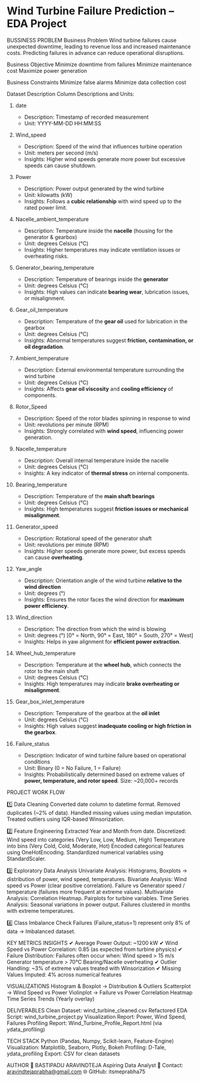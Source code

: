 # Wind Turbine Failure Prediction – EDA Project
BUSSINESS PROBLEM
Business Problem
    Wind turbine failures cause unexpected downtime, leading to revenue loss and increased maintenance costs.
    Predicting failures in advance can reduce operational disruptions.
    
Business Objective
    Minimize downtime from failures
    Minimize maintenance cost
    Maximize power generation

Business Constraints
    Minimize false alarms
    Minimize data collection cost

 Dataset Description
Column Descriptions and Units:

1. date  
   - Description: Timestamp of recorded measurement  
   - Unit: YYYY-MM-DD HH:MM:SS  

2. Wind_speed  
   - Description: Speed of the wind that influences turbine operation  
   - Unit: meters per second (m/s)  
   - Insights: Higher wind speeds generate more power but excessive speeds can cause shutdown.  

3. Power  
   - Description: Power output generated by the wind turbine  
   - Unit: kilowatts (kW)  
   - Insights: Follows a **cubic relationship** with wind speed up to the rated power limit.  

4. Nacelle_ambient_temperature  
   - Description: Temperature inside the **nacelle** (housing for the generator & gearbox)  
   - Unit: degrees Celsius (°C)  
   - Insights: Higher temperatures may indicate ventilation issues or overheating risks.  

5. Generator_bearing_temperature  
   - Description: Temperature of bearings inside the **generator**  
   - Unit: degrees Celsius (°C)  
   - Insights: High values can indicate **bearing wear**, lubrication issues, or misalignment.  

6. Gear_oil_temperature  
   - Description: Temperature of the **gear oil** used for lubrication in the gearbox  
   - Unit: degrees Celsius (°C)  
   - Insights: Abnormal temperatures suggest **friction, contamination, or oil degradation**.  

7. Ambient_temperature  
   - Description: External environmental temperature surrounding the wind turbine  
   - Unit: degrees Celsius (°C)  
   - Insights: Affects **gear oil viscosity** and **cooling efficiency** of components.  

8. Rotor_Speed  
   - Description: Speed of the rotor blades spinning in response to wind  
   - Unit: revolutions per minute (RPM)  
   - Insights: Strongly correlated with **wind speed**, influencing power generation.  

9. Nacelle_temperature  
   - Description: Overall internal temperature inside the nacelle  
   - Unit: degrees Celsius (°C)  
   - Insights: A key indicator of **thermal stress** on internal components.  

10. Bearing_temperature  
    - Description: Temperature of the **main shaft bearings**  
    - Unit: degrees Celsius (°C)  
    - Insights: High temperatures suggest **friction issues or mechanical misalignment**.  

11. Generator_speed  
    - Description: Rotational speed of the generator shaft  
    - Unit: revolutions per minute (RPM)  
    - Insights: Higher speeds generate more power, but excess speeds can cause **overheating**.  

12. Yaw_angle  
    - Description: Orientation angle of the wind turbine **relative to the wind direction**  
    - Unit: degrees (°)  
    - Insights: Ensures the rotor faces the wind direction for **maximum power efficiency**.  

13. Wind_direction  
    - Description: The direction from which the wind is blowing  
    - Unit: degrees (°) [0° = North, 90° = East, 180° = South, 270° = West]  
    - Insights: Helps in yaw alignment for **efficient power extraction**.  

14. Wheel_hub_temperature  
    - Description: Temperature at the **wheel hub**, which connects the rotor to the main shaft  
    - Unit: degrees Celsius (°C)  
    - Insights: High temperatures may indicate **brake overheating or misalignment**.  

15. Gear_box_inlet_temperature  
    - Description: Temperature of the gearbox at the **oil inlet**  
    - Unit: degrees Celsius (°C)  
    - Insights: High values suggest **inadequate cooling or high friction in the gearbox**.  

16. Failure_status  
    - Description: Indicator of wind turbine failure based on operational conditions  
    - Unit: Binary (0 = No Failure, 1 = Failure)  
    - Insights: Probabilistically determined based on extreme values of **power, temperature, and rotor speed**.
Size: ~20,000+ records

PROJECT WORK FLOW

1️⃣ Data Cleaning
Converted date column to datetime format.
Removed duplicates (~2% of data).
Handled missing values using median imputation.
Treated outliers using IQR-based Winsorization.

2️⃣ Feature Engineering
Extracted Year and Month from date.
Discretized:
Wind speed into categories (Very Low, Low, Medium, High)
Temperature into bins (Very Cold, Cold, Moderate, Hot)
Encoded categorical features using OneHotEncoding.
Standardized numerical variables using StandardScaler.

3️⃣ Exploratory Data Analysis
Univariate Analysis: Histograms, Boxplots → distribution of power, wind speed, temperatures.
Bivariate Analysis:
Wind speed vs Power (clear positive correlation).
Failure vs Generator speed / temperature (failures more frequent at extreme values).
Multivariate Analysis:
Correlation Heatmap.
Pairplots for turbine variables.
Time Series Analysis:
Seasonal variations in power output.
Failures clustered in months with extreme temperatures.

4️⃣ Class Imbalance Check
Failures (Failure_status=1) represent only 8% of data → Imbalanced dataset.

KEY METRICS  INSIGHTS
✔ Average Power Output: ~1200 kW
✔ Wind Speed vs Power Correlation: 0.85 (as expected from turbine physics)
✔ Failure Distribution:
Failures often occur when:
Wind speed > 15 m/s
Generator temperature > 70°C
Bearing/Nacelle overheating
✔ Outlier Handling: ~3% of extreme values treated with Winsorization
✔ Missing Values Imputed: 4% across numerical features

VISUALIZATIONS
Histogram & Boxplot → Distribution & Outliers
Scatterplot → Wind Speed vs Power
Violinplot → Failure vs Power
Correlation Heatmap
Time Series Trends (Yearly overlay)

DELIVERABLES
Clean Dataset: wind_turbine_cleaned.csv
Refactored EDA Script: wind_turbine_project.py
Visualization Report: Power, Wind Speed, Failures
Profiling Report: Wind_Turbine_Profile_Report.html (via ydata_profiling)

TECH STACK
Python (Pandas, Numpy, Scikit-learn, Feature-Engine)
Visualization: Matplotlib, Seaborn, Plotly, Bokeh
Profiling: D-Tale, ydata_profiling
Export: CSV for clean datasets

AUTHOR
👤 BASTIPADU ARAVINDTEJA
 Aspiring Data Analyst
📧 Contact: aravindtejaprabha@gmail.com
🌐 GitHub: itsmeprabha75



